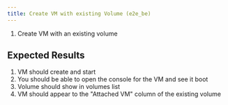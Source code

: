 ```yaml
---
title: Create VM with existing Volume (e2e_be)
---
```

1. Create VM with an existing volume

## Expected Results
1. VM should create and start
1. You should be able to open the console for the VM and see it boot
1. Volume should show in volumes list
1. VM should appear to the "Attached VM" column of the existing volume
